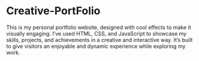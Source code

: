 # Creative-PortFolio
This is my personal portfolio website, designed with cool effects to make it visually engaging. I’ve used HTML, CSS, and JavaScript to showcase my skills, projects, and achievements in a creative and interactive way. It’s built to give visitors an enjoyable and dynamic experience while exploring my work.
